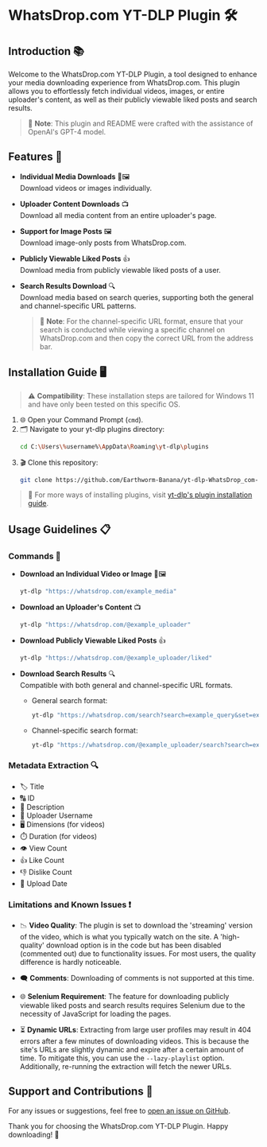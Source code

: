 # WhatsDrop.com YT-DLP Plugin 🛠️

## Introduction 📚

Welcome to the WhatsDrop.com YT-DLP Plugin, a tool designed to enhance your media downloading experience from WhatsDrop.com. This plugin allows you to effortlessly fetch individual videos, images, or entire uploader's content, as well as their publicly viewable liked posts and search results.

> 📝 **Note**: This plugin and README were crafted with the assistance of OpenAI's GPT-4 model.

## Features 🌟

- **Individual Media Downloads** 🎥🖼️  
  Download videos or images individually.

- **Uploader Content Downloads** 📺  
  Download all media content from an entire uploader's page.

- **Support for Image Posts** 🖼️  
  Download image-only posts from WhatsDrop.com.

- **Publicly Viewable Liked Posts** 👍  
  Download media from publicly viewable liked posts of a user.

- **Search Results Download** 🔍  
  Download media based on search queries, supporting both the general and channel-specific URL patterns.
  > 📝 **Note**: For the channel-specific URL format, ensure that your search is conducted while viewing a specific channel on WhatsDrop.com and then copy the correct URL from the address bar.
  

## Installation Guide 🖥️

> ⚠️ **Compatibility**: These installation steps are tailored for Windows 11 and have only been tested on this specific OS.

1. 🌐 Open your Command Prompt (`cmd`).
2. 🗂️ Navigate to your yt-dlp plugins directory:
    ```bash
    cd C:\Users\%username%\AppData\Roaming\yt-dlp\plugins
    ```
3. 🎬 Clone this repository:
    ```bash
    git clone https://github.com/Earthworm-Banana/yt-dlp-WhatsDrop_com-plugin.git
    ```
   
> 📘 For more ways of installing plugins, visit [yt-dlp's plugin installation guide](https://github.com/yt-dlp/yt-dlp#installing-plugins).


## Usage Guidelines 📋

### Commands 📜

- **Download an Individual Video or Image** 🎥🖼️  
  ```bash
  yt-dlp "https://whatsdrop.com/example_media"
  ```
  
- **Download an Uploader's Content** 📺  
  ```bash
  yt-dlp "https://whatsdrop.com/@example_uploader"
  ```

- **Download Publicly Viewable Liked Posts** 👍  
  ```bash
  yt-dlp "https://whatsdrop.com/@example_uploader/liked"
  ```

- **Download Search Results** 🔍  
  Compatible with both general and channel-specific URL formats.
  - General search format:
    ```bash
    yt-dlp "https://whatsdrop.com/search?search=example_query&set=example_set"
    ```
  - Channel-specific search format:
    ```bash
    yt-dlp "https://whatsdrop.com/@example_uploader/search?search=example_query&set=example_set"
    ```
  
### Metadata Extraction 🔍

- 🏷️ Title
- 🔠 ID
- 📝 Description
- 🙋 Uploader Username
- 🖥️ Dimensions (for videos)
- ⏱️ Duration (for videos)
- 👁️ View Count
- 👍 Like Count
- 👎 Dislike Count
- 📅 Upload Date

### Limitations and Known Issues ❗

- 📉 **Video Quality**: The plugin is set to download the 'streaming' version of the video, which is what you typically watch on the site. A 'high-quality' download option is in the code but has been disabled (commented out) due to functionality issues. For most users, the quality difference is hardly noticeable.

- 🗨️ **Comments**: Downloading of comments is not supported at this time.

- 🌐 **Selenium Requirement**: The feature for downloading publicly viewable liked posts and search results requires Selenium due to the necessity of JavaScript for loading the pages.

- ⏳ **Dynamic URLs**: Extracting from large user profiles may result in 404 errors after a few minutes of downloading videos. This is because the site's URLs are slightly dynamic and expire after a certain amount of time. To mitigate this, you can use the `--lazy-playlist` option. Additionally, re-running the extraction will fetch the newer URLs.

## Support and Contributions 🤝

For any issues or suggestions, feel free to [open an issue on GitHub](https://github.com/Earthworm-Banana/yt-dlp-WhatsDrop_com-plugin/issues).

Thank you for choosing the WhatsDrop.com YT-DLP Plugin. Happy downloading! 🎉